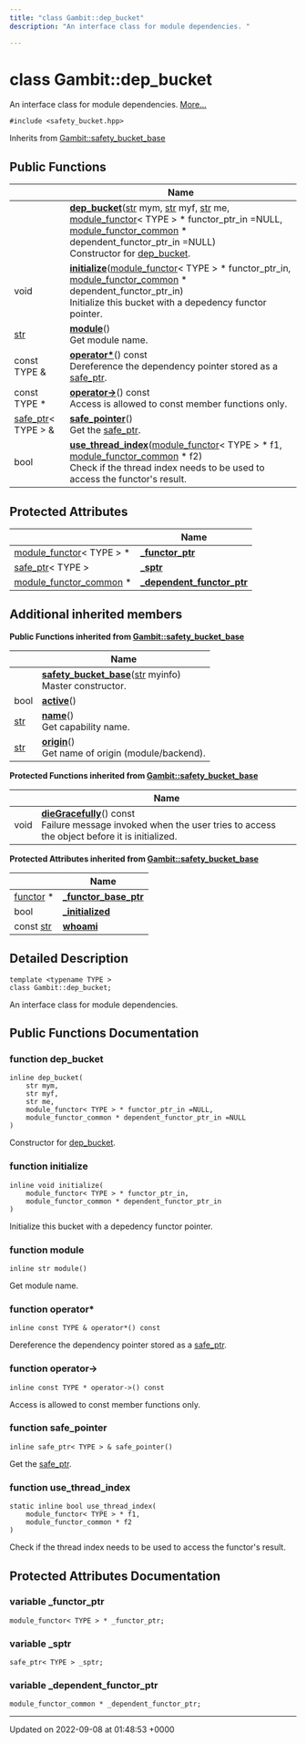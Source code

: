 ```yaml
---
title: "class Gambit::dep_bucket"
description: "An interface class for module dependencies. "

---
```


# class Gambit::dep_bucket



An interface class for module dependencies.  [More...](#detailed-description)


`#include <safety_bucket.hpp>`

Inherits from [Gambit::safety_bucket_base](/documentation/code/classes/classgambit_1_1safety__bucket__base/)

## Public Functions

|                | Name           |
| -------------- | -------------- |
| | **[dep_bucket](/documentation/code/classes/classgambit_1_1dep__bucket/#function-gambitdep-bucket-dep-bucket)**([str](/documentation/code/namespaces/namespacegambit/#typedef-gambit-str) mym, [str](/documentation/code/namespaces/namespacegambit/#typedef-gambit-str) myf, [str](/documentation/code/namespaces/namespacegambit/#typedef-gambit-str) me, [module_functor](/documentation/code/classes/classgambit_1_1module__functor/)< TYPE > * functor_ptr_in =NULL, [module_functor_common](/documentation/code/classes/classgambit_1_1module__functor__common/) * dependent_functor_ptr_in =NULL)<br>Constructor for [dep_bucket](/documentation/code/classes/classgambit_1_1dep__bucket/).  |
| void | **[initialize](/documentation/code/classes/classgambit_1_1dep__bucket/#function-gambitdep-bucket-initialize)**([module_functor](/documentation/code/classes/classgambit_1_1module__functor/)< TYPE > * functor_ptr_in, [module_functor_common](/documentation/code/classes/classgambit_1_1module__functor__common/) * dependent_functor_ptr_in)<br>Initialize this bucket with a depedency functor pointer.  |
| [str](/documentation/code/namespaces/namespacegambit/#typedef-gambit-str) | **[module](/documentation/code/classes/classgambit_1_1dep__bucket/#function-gambitdep-bucket-module)**()<br>Get module name.  |
| const TYPE & | **[operator*](/documentation/code/classes/classgambit_1_1dep__bucket/#function-gambitdep-bucket-operator)**() const<br>Dereference the dependency pointer stored as a [safe_ptr]().  |
| const TYPE * | **[operator->](/documentation/code/classes/classgambit_1_1dep__bucket/#function-gambitdep-bucket-operator)**() const<br>Access is allowed to const member functions only.  |
| [safe_ptr](/documentation/code/classes/classgambit_1_1safe__ptr/)< TYPE > & | **[safe_pointer](/documentation/code/classes/classgambit_1_1dep__bucket/#function-gambitdep-bucket-safe-pointer)**()<br>Get the [safe_ptr]().  |
| bool | **[use_thread_index](/documentation/code/classes/classgambit_1_1dep__bucket/#function-gambitdep-bucket-use-thread-index)**([module_functor](/documentation/code/classes/classgambit_1_1module__functor/)< TYPE > * f1, [module_functor_common](/documentation/code/classes/classgambit_1_1module__functor__common/) * f2)<br>Check if the thread index needs to be used to access the functor's result.  |

## Protected Attributes

|                | Name           |
| -------------- | -------------- |
| [module_functor](/documentation/code/classes/classgambit_1_1module__functor/)< TYPE > * | **[_functor_ptr](/documentation/code/classes/classgambit_1_1dep__bucket/#variable-gambitdep-bucket-functor-ptr)**  |
| [safe_ptr](/documentation/code/classes/classgambit_1_1safe__ptr/)< TYPE > | **[_sptr](/documentation/code/classes/classgambit_1_1dep__bucket/#variable-gambitdep-bucket-sptr)**  |
| [module_functor_common](/documentation/code/classes/classgambit_1_1module__functor__common/) * | **[_dependent_functor_ptr](/documentation/code/classes/classgambit_1_1dep__bucket/#variable-gambitdep-bucket-dependent-functor-ptr)**  |

## Additional inherited members

**Public Functions inherited from [Gambit::safety_bucket_base](/documentation/code/classes/classgambit_1_1safety__bucket__base/)**

|                | Name           |
| -------------- | -------------- |
| | **[safety_bucket_base](/documentation/code/classes/classgambit_1_1safety__bucket__base/#function-gambitsafety-bucket-base-safety-bucket-base)**([str](/documentation/code/namespaces/namespacegambit/#typedef-gambit-str) myinfo)<br>Master constructor.  |
| bool | **[active](/documentation/code/classes/classgambit_1_1safety__bucket__base/#function-gambitsafety-bucket-base-active)**() |
| [str](/documentation/code/namespaces/namespacegambit/#typedef-gambit-str) | **[name](/documentation/code/classes/classgambit_1_1safety__bucket__base/#function-gambitsafety-bucket-base-name)**()<br>Get capability name.  |
| [str](/documentation/code/namespaces/namespacegambit/#typedef-gambit-str) | **[origin](/documentation/code/classes/classgambit_1_1safety__bucket__base/#function-gambitsafety-bucket-base-origin)**()<br>Get name of origin (module/backend).  |

**Protected Functions inherited from [Gambit::safety_bucket_base](/documentation/code/classes/classgambit_1_1safety__bucket__base/)**

|                | Name           |
| -------------- | -------------- |
| void | **[dieGracefully](/documentation/code/classes/classgambit_1_1safety__bucket__base/#function-gambitsafety-bucket-base-diegracefully)**() const<br>Failure message invoked when the user tries to access the object before it is initialized.  |

**Protected Attributes inherited from [Gambit::safety_bucket_base](/documentation/code/classes/classgambit_1_1safety__bucket__base/)**

|                | Name           |
| -------------- | -------------- |
| [functor](/documentation/code/classes/classgambit_1_1functor/) * | **[_functor_base_ptr](/documentation/code/classes/classgambit_1_1safety__bucket__base/#variable-gambitsafety-bucket-base-functor-base-ptr)**  |
| bool | **[_initialized](/documentation/code/classes/classgambit_1_1safety__bucket__base/#variable-gambitsafety-bucket-base-initialized)**  |
| const [str](/documentation/code/namespaces/namespacegambit/#typedef-gambit-str) | **[whoami](/documentation/code/classes/classgambit_1_1safety__bucket__base/#variable-gambitsafety-bucket-base-whoami)**  |


## Detailed Description

```
template <typename TYPE >
class Gambit::dep_bucket;
```

An interface class for module dependencies. 
## Public Functions Documentation

### function dep_bucket

```
inline dep_bucket(
    str mym,
    str myf,
    str me,
    module_functor< TYPE > * functor_ptr_in =NULL,
    module_functor_common * dependent_functor_ptr_in =NULL
)
```

Constructor for [dep_bucket](/documentation/code/classes/classgambit_1_1dep__bucket/). 

### function initialize

```
inline void initialize(
    module_functor< TYPE > * functor_ptr_in,
    module_functor_common * dependent_functor_ptr_in
)
```

Initialize this bucket with a depedency functor pointer. 

### function module

```
inline str module()
```

Get module name. 

### function operator*

```
inline const TYPE & operator*() const
```

Dereference the dependency pointer stored as a [safe_ptr](). 

### function operator->

```
inline const TYPE * operator->() const
```

Access is allowed to const member functions only. 

### function safe_pointer

```
inline safe_ptr< TYPE > & safe_pointer()
```

Get the [safe_ptr](). 

### function use_thread_index

```
static inline bool use_thread_index(
    module_functor< TYPE > * f1,
    module_functor_common * f2
)
```

Check if the thread index needs to be used to access the functor's result. 

## Protected Attributes Documentation

### variable _functor_ptr

```
module_functor< TYPE > * _functor_ptr;
```


### variable _sptr

```
safe_ptr< TYPE > _sptr;
```


### variable _dependent_functor_ptr

```
module_functor_common * _dependent_functor_ptr;
```


-------------------------------

Updated on 2022-09-08 at 01:48:53 +0000